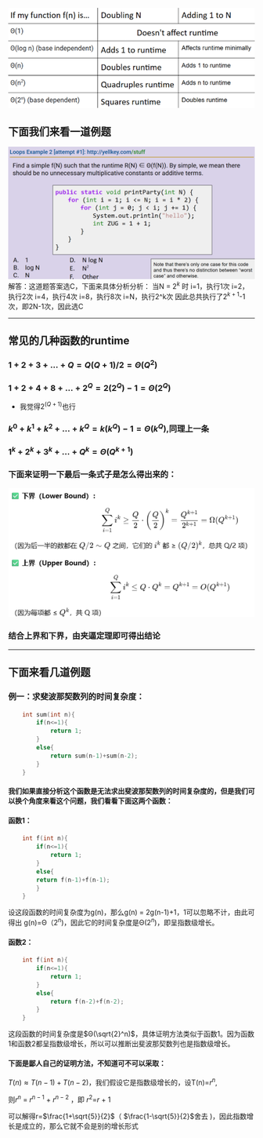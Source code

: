 ![](附件/Pasted%20image%2020251005192046.png)
## 下面我们来看一道例题
![](附件/Pasted%20image%2020251005192221.png)
解答：这道题答案选C，下面来具体分析分析：
当N = $2^k$ 时
i=1，执行1次
i=2，执行2次
i=4，执行4次
i=8，执行8次
i=N，执行2^k次
因此总共执行了$2^{k+1}$-$1$次，即2N-1次，因此选C

---

## 常见的几种函数的runtime
### $1+2+3+...+Q = Q(Q+1)/2 = Θ(Q^2)$

### $1+2+4+8+...+2^Q = 2(2^Q)-1 = Θ(2^Q)$
- 我觉得$2^(Q+1)$也行
### $k^0+k^1+k^2+...+k^Q =k(k^Q)-1 = Θ(k^Q)$,同理上一条
### $1^k+2^k+3^k+...+Q^k = Θ(Q^{k+1})$
### 下面来证明一下最后一条式子是怎么得出来的：
![](附件/Pasted%20image%2020251005192437.png)
### 结合上界和下界，由夹逼定理即可得出结论

---

## 下面来看几道例题

### 例一：求斐波那契数列的时间复杂度：
```c
    int sum(int n){
        if(n<=1){
            return 1;
        }
        else{
            return sum(n-1)+sum(n-2);
        }
    }
```
#### 我们如果直接分析这个函数是无法求出斐波那契数列的时间复杂度的，但是我们可以换个角度来看这个问题，我们看看下面这两个函数：

#### 函数1：
```c
    int f(int n){
        if(n<=1){
            return 1;
        }
        else{
        return f(n-1)+f(n-1);
        }
    }
```
设这段函数的时间复杂度为g(n)，那么g(n) = 2g(n-1)+1，1可以忽略不计，由此可得出
g(n)=Θ（$2^n$)，因此它的时间复杂度是Θ($2^n$)，即呈指数级增长。

#### 函数2：
```c
    int f(int n){
        if(n<=1){
            return 1;
        }
        else{
            return f(n-2)+f(n-2);
        }
    }
```
这段函数的时间复杂度是$Θ(\sqrt{2}^n)$，具体证明方法类似于函数1。因为函数1和函数2都呈指数级增长，所以可以推断出斐波那契数列也是指数级增长。

#### 下面是鄙人自己的证明方法，不知道可不可以采取：
$T(n) ≈ T(n-1) + T(n-2)$，我们假设它是指数级增长的，设T(n)=$r^n$,

则$r^n$ = $r^{n-1}$ + $r^{n-2}$ ，即 $r^2$=$r$ + $1$

可以解得r=$\frac{1+\sqrt{5}}{2}$（ $\frac{1-\sqrt{5}}{2}$舍去 )，因此指数增长是成立的，那么它就不会是别的增长形式
